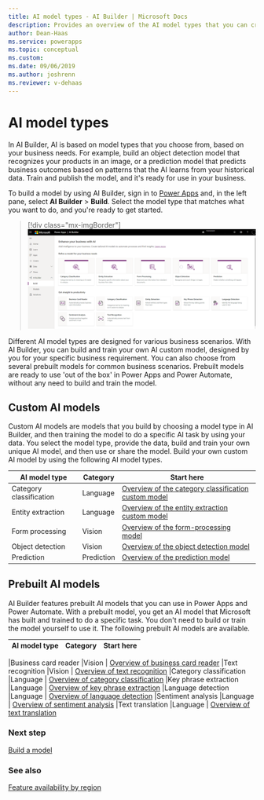 ```yaml
---
title: AI model types - AI Builder | Microsoft Docs
description: Provides an overview of the AI model types that you can create in AI Builder.
author: Dean-Haas
ms.service: powerapps
ms.topic: conceptual
ms.custom: 
ms.date: 09/06/2019
ms.author: joshrenn
ms.reviewer: v-dehaas
---
```


# AI model types

In AI Builder, AI is based on model types that you choose from, based on your business needs. For example, build an object detection model that recognizes your products in an image, or a prediction model that predicts business outcomes based on patterns that the AI learns from your historical data. Train and publish the model, and it's ready for use in your business.

To build a model by using AI Builder, sign in to [Power Apps](https://make.powerapps.com) and, in the left pane, select **AI Builder** > **Build**. Select the model type that matches what you want to do, and you're ready to get started.

> [!div class="mx-imgBorder"]
> ![AI Builder home page](media/ai-builder-home.png "AI Builder home page")

Different AI model types are designed for various business scenarios. With AI Builder, you can build and train your own AI custom model, designed by you for your specific business requirement. You can also choose from several prebuilt models for common business scenarios. Prebuilt models are ready to use 'out of the box' in Power Apps and Power Automate, without any need to build and train the model.

## Custom AI models

Custom AI models are models that you build by choosing a model type in AI Builder, and then training the model to do a specific AI task by using your data. You select the model type, provide the data, build and train your own unique AI model, and then use or share the model. Build your own custom AI model by using the following AI model types.

| AI model type  | Category<!--"Category" and its values of Prediction, Language, and Vision only seem to occur on this page. I kept expecting to see it used elsewhere or at least for its significance to be explained. Can you expand on it?-->  | Start here |
|---|---|---|
| Category classification  |Language   | [Overview of the category classification custom model](text-classification-overview.md) |
| Entity extraction  |Language   | [Overview of the entity extraction custom model](entity-extraction-overview.md) |
| Form processing  | Vision   | [Overview of the form-processing model](form-processing-model-overview.md) |
| Object detection  | Vision   | [Overview of the object detection model](object-detection-overview.md) |
| Prediction   | Prediction  | [Overview of the prediction model](prediction-overview.md) |

## Prebuilt AI models

AI Builder features prebuilt AI models that you can use in Power Apps and Power Automate. With a prebuilt model, you get an AI model that Microsoft has built and trained to do a specific task. You don't need to build or train the model yourself to use it. The following prebuilt AI models are available.

| AI model type | Category |Start here |
|--------|--------|--------|

|Business card reader |Vision | [Overview of business card reader](prebuilt-business-card.md)
|Text recognition |Vision | [Overview of text recognition](prebuilt-text-recognition.md)
|Category classification |Language | [Overview of category classification](prebuilt-category-classification.md)
|Key phrase extraction |Language | [Overview of key phrase extraction](prebuilt-key-phrase.md)
|Language detection |Language | [Overview of language detection](prebuilt-language-detection.md)
|Sentiment analysis |Language | [Overview of sentiment analysis](prebuilt-sentiment-analysis.md)
|Text translation |Language | [Overview of text translation](prebuilt-text-translation.md)

### Next step

[Build a model](build-model.md)

### See also

[Feature availability by region](availability-region.md)

